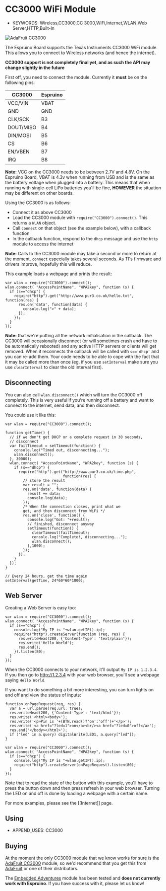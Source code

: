 <!--- Copyright (c) 2013 Gordon Williams, Pur3 Ltd. See the file LICENSE for copying permission. -->
CC3000 WiFi Module
================

* KEYWORDS: Wireless,CC3000,CC 3000,WiFi,Internet,WLAN,Web Server,HTTP,Built-In

![AdaFruit CC3000](adafruit.jpg)

The Espruino Board supports the Texas Instruments CC3000 WiFi module. This allows you to connect to Wireless networks (and hence the internet).

**CC3000 support is not completely final yet, and as such the API may change slightly in the future**

First off, you need to connect the module. Currently it **must** be on the following pins:

|  CC3000  |  Espruino |
|----------|-----------|
| VCC/VIN  | VBAT      |
| GND      | GND       |
| CLK/SCK  | B3        |
| DOUT/MISO| B4        |
| DIN/MOSI | B5        |
| CS       | B6        |
| EN/VBEN  | B7        |
| IRQ      | B8        |


**Note:** VCC on the CC3000 needs to be between 2.7V and 4.8V. On the Espruino Board, VBAT is 4.3v when running from USB and is the same as the battery voltage when plugged into a battery. This means that when running with single-cell LiPo batteries you'll be fine, **HOWEVER** the situation may be different on other boards.

Using the CC3000 is as follows:

* Connect it as above CC3000
* Load the CC3000 module with ```require("CC3000").connect()```. This returns a ```WLAN``` object.
* Call ```connect``` on that object (see the example below), with a callback function
* In the callback function, respond to the ```dhcp``` message and use the ```http``` module to access the internet

**Note:** Calls to the CC3000 module may take a second or more to return at the moment. ```connect``` especially takes several seconds. As TI's firmware and drivers improve, hopefully this will reduce.

This example loads a webpage and prints the result:

```
var wlan = require("CC3000").connect();
wlan.connect( "AccessPointName", "WPA2key", function (s) { 
  if (s=="dhcp") {
    require("http").get("http://www.pur3.co.uk/hello.txt", function(res) {
      res.on('data', function(data) {
        console.log(">" + data);
      });
    });
  }
});
```

**Note:** that we're putting all the network initialisation in the callback. The CC3000 will occasionally disconnect (or will sometimes crash and have to be automatically rebooted) and any active HTTP servers or clients will get removed. When it reconnects the callback will be called with `s=='dhcp'` and you can re-add them. Your code needs to be able to cope with the fact that it may be called more than once (eg. if you use `setInterval` make sure you use `clearInterval` to clear the old interval first).

Disconnecting
------------

You can also call ```wlan.disconnect()``` which will turn the CC3000 off completely. This is very useful if you're running off a battery and want to connect to the internet, send data, and then disconnect.

You could use it like this:

```
var wlan = require("CC3000").connect();

function getTime() {
  // if we don't get DHCP or a complete request in 30 seconds,
  // disconnect
  var failTimeout = setTimeout(function() {
    console.log("Timed out, disconnecting...");
    wlan.disconnect();
  }, 30000);
  wlan.connect( "AccessPointName", "WPA2key", function (s) {
    if (s=="dhcp") {
      require("http").get("http://www.pur3.co.uk/time.php",
                          function(res) {
        // store the result
        var result = "";
        res.on('data', function(data) {
          result += data;
          console.log(data);
        });
        /* When the connection closes, print what we
        got, and then disconnect from WiFi */
        res.on('close', function() {
          console.log("Got: "+result);
          // finished, disconnect anyway
          setTimeout(function() {
            clearTimeout(failTimeout);
            console.log("Complete!, disconnecting...");
            wlan.disconnect();
          },1000);
        });
      });
    }
  });
}

// Every 24 hours, get the time again
setInterval(getTime, 24*60*60*1000);
```

Web Server
---------

Creating a Web Server is easy too:

```
var wlan = require("CC3000").connect();
wlan.connect( "AccessPointName", "WPA2key", function (s) { 
  if (s=="dhcp") {
    console.log("My IP is "+wlan.getIP().ip);
    require("http").createServer(function (req, res) {
      res.writeHead(200, {'Content-Type': 'text/plain'});
      res.write('Hello World');
      res.end();
    }).listen(80);
  }
});
```

When the CC3000 connects to your network, it'll output `My IP is 1.2.3.4`. If you then go to http://1.2.3.4 with your web browser, you'll see a webpage saying `Hello World`. 

If you want to do something a bit more interesting, you can turn lights on and off and view the status of inputs:

```
function onPageRequest(req, res) {
  var a = url.parse(req.url, true);
  res.writeHead(200, {'Content-Type': 'text/html'});
  res.write('<html><body>');
  res.write('<p>Pin is '+(BTN.read()?'on':'off')+'</p>');
  res.write('<a href="?led=1">on</a><br/><a href="?led=0">off</a>');
  res.end('</body></html>');
  if ("led" in a.query) digitalWrite(LED1, a.query["led"]);
}

var wlan = require("CC3000").connect();
wlan.connect( "AccessPointName", "WPA2key", function (s) { 
  if (s=="dhcp") {
    console.log("My IP is "+wlan.getIP().ip);
    require("http").createServer(onPageRequest).listen(80);
  }
});
```

Note that to read the state of the button with this example, you'll have to press the button down and then press refresh in your web browser. Turning the LED on and off is done by loading a webpage with a certain name.




For more examples, please see the [[Internet]] page.

Using 
-----

* APPEND_USES: CC3000

Buying
-----

At the moment the only CC3000 module that we know works for sure is the [AdaFruit CC3000](http://www.adafruit.com/products/1469) module, so we'd recommend that you get this from [AdaFruit](http://www.adafruit.com) or one of their distributors.

The [Embedded Adventures](http://www.embeddedadventures.com/cc3000_wifi_module_wrl-3000.html) module has been tested and **does not currently work with Espruino**. If you have success with it, please let us know!

